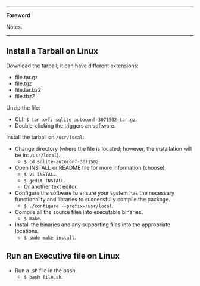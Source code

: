 <!--
---

[TOC]
-->
---

**Foreword**

Notes.

---

## Install a Tarball on Linux

Download the tarball; it can have different extensions:

- file.tar.gz
- file.tgz
- file.tar.bz2
- file.tbz2

Unzip the file:

- CLI: `$ tar xvfz sqlite-autoconf-3071502.tar.gz`.
- Double-clicking the triggers an software.

Install the tarball on `/usr/local`:

- Change directory (where the file is located; however, the installation will be in: `/usr/local`).
    - `$ cd sqlite-autoconf-3071502`.
- Open INSTALL or README file for more information (choose).
    - `$ vi INSTALL`.
    - `$ gedit INSTALL`.
    - Or another text editor.
- Configure the software to ensure your system has the necessary functionality and libraries to successfully compile the package.
    - `$ ./configure --prefix=/usr/local`.
- Compile all the source files into executable binaries.
    - `$ make`.
- Install the binaries and any supporting files into the appropriate locations.
    - `$ sudo make install`.
    
## Run an Executive file on Linux

- Run a .sh file in the bash.
    - `$ bash file.sh`.
